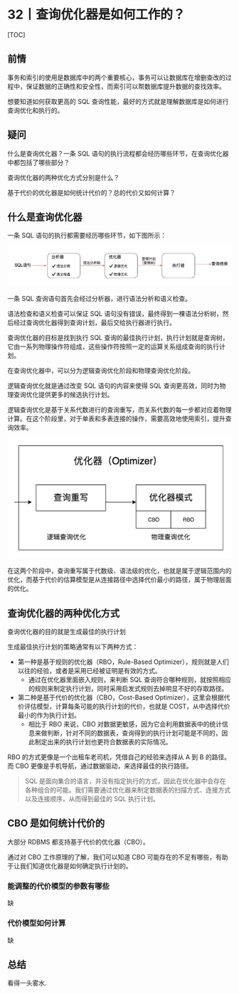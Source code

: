 # 32丨查询优化器是如何工作的？

[TOC]

## 前情

事务和索引的使用是数据库中的两个重要核心，事务可以让数据库在增删查改的过程中，保证数据的正确性和安全性，而索引可以帮数据库提升数据的查找效率。

想要知道如何获取更高的 SQL 查询性能，最好的方式就是理解数据库是如何进行查询优化和执行的。

## 疑问

什么是查询优化器？一条 SQL 语句的执行流程都会经历哪些环节，在查询优化器中都包括了哪些部分？

查询优化器的两种优化方式分别是什么？

基于代价的优化器是如何统计代价的？总的代价又如何计算？

## 什么是查询优化器

一条 SQL 语句的执行都需要经历哪些环节，如下图所示：

![1575538032285](pics/1575538032285.png)

一条 SQL 查询语句首先会经过分析器，进行语法分析和语义检查。

语法检查和语义检查可以保证 SQL 语句没有错误，最终得到一棵语法分析树，然后经过查询优化器得到查询计划，最后交给执行器进行执行。

查询优化器的目标是找到执行 SQL 查询的最佳执行计划，执行计划就是查询树，它由一系列物理操作符组成，这些操作符按照一定的运算关系组成查询的执行计划。

在查询优化器中，可以分为逻辑查询优化阶段和物理查询优化阶段。

逻辑查询优化就是通过改变 SQL 语句的内容来使得 SQL 查询更高效，同时为物理查询优化提供更多的候选执行计划。

逻辑查询优化是基于关系代数进行的查询重写，而关系代数的每一步都对应着物理计算。在这个阶段里，对于单表和多表连接的操作，需要高效地使用索引，提升查询效率。

![1575538222384](pics/1575538222384.png)

在这两个阶段中，查询重写属于代数级、语法级的优化，也就是属于逻辑范围内的优化，而基于代价的估算模型是从连接路径中选择代价最小的路径，属于物理层面的优化。

## 查询优化器的两种优化方式

查询优化器的目的就是生成最佳的执行计划

生成最佳执行计划的策略通常有以下两种方式：

-   第一种是基于规则的优化器（RBO，Rule-Based Optimizer），规则就是人们以往的经验，或者是采用已经被证明是有效的方式。
    -   通过在优化器里面嵌入规则，来判断 SQL 查询符合哪种规则，就按照相应的规则来制定执行计划，同时采用启发式规则去掉明显不好的存取路径。
-   第二种是基于代价的优化器（CBO，Cost-Based Optimizer），这里会根据代价评估模型，计算每条可能的执行计划的代价，也就是 COST，从中选择代价最小的作为执行计划。
    -   相比于 RBO 来说，CBO 对数据更敏感，因为它会利用数据表中的统计信息来做判断，针对不同的数据表，查询得到的执行计划可能是不同的，因此制定出来的执行计划也更符合数据表的实际情况。

RBO 的方式更像是一个出租车老司机，凭借自己的经验来选择从 A 到 B 的路径。而 CBO 更像是手机导航，通过数据驱动，来选择最佳的执行路径。

>   SQL 是面向集合的语言，并没有指定执行的方式，因此在优化器中会存在各种组合的可能。我们需要通过优化器来制定数据表的扫描方式、连接方式以及连接顺序，从而得到最佳的 SQL 执行计划。

## CBO 是如何统计代价的

大部分 RDBMS 都支持基于代价的优化器（CBO）。

通过对 CBO 工作原理的了解，我们可以知道 CBO 可能存在的不足有哪些，有助于让我们知道优化器是如何确定执行计划的。

### 能调整的代价模型的参数有哪些

缺

### 代价模型如何计算

缺

## 总结

看得一头雾水.